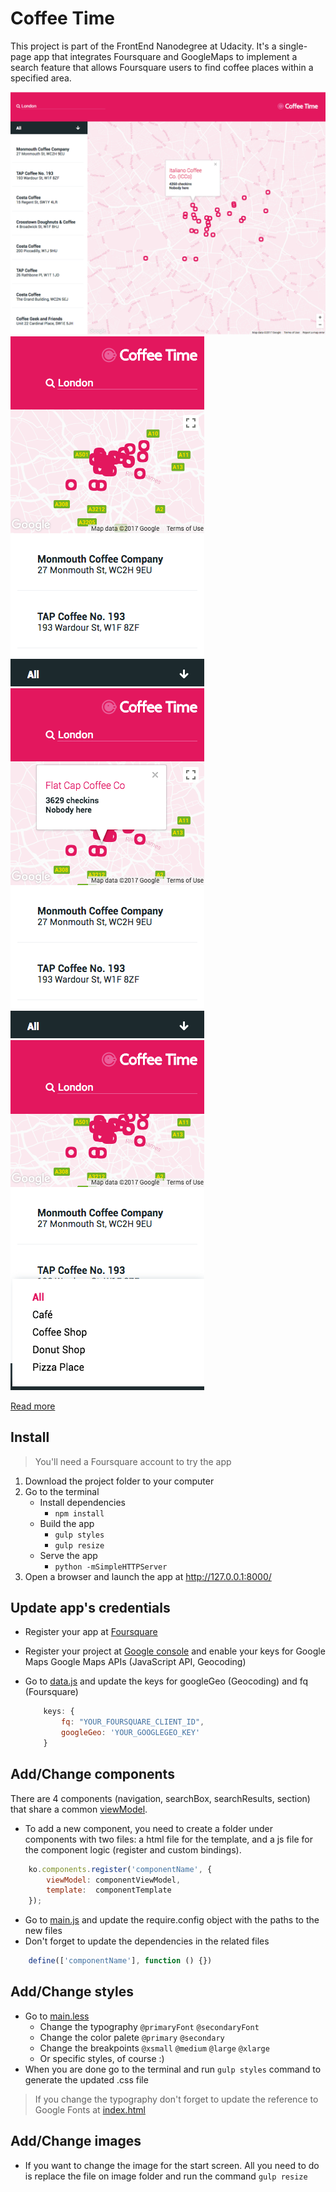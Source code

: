 # Coffee Time
This project is part of the FrontEnd Nanodegree at Udacity. It's a single-page app that integrates Foursquare and GoogleMaps to implement a search feature that allows Foursquare users to find coffee places within a specified area.

![](/screens/coffePlacesBig.png)
![](/screens/coffePlacesMob_01.png) 
![](/screens/coffePlacesMob_02.png)
![](/screens/coffePlacesMob_03.png)


[Read more](http://www.anaescontrela.com/works/coffe-places/)

## Install
> You'll need a Foursquare account to try the app

1. Download the project folder to your computer
2. Go to the terminal
    * Install dependencies  
        * `npm install`
    * Build the app
        * `gulp styles`
        * `gulp resize`
    * Serve the app
        * `python -mSimpleHTTPServer`
4. Open a browser and launch the app at http://127.0.0.1:8000/

## Update app's credentials
* Register your app at [Foursquare](https://foursquare.com/developers/register)
* Register your project at [Google console](https://console.developers.google.com/) and enable your keys for Google Maps Google Maps APIs (JavaScript API, Geocoding)
* Go to [data.js](app/data.js) and update the keys for googleGeo (Geocoding) and fq (Foursquare)

    ```javascript
        keys: {
            fq: "YOUR_FOURSQUARE_CLIENT_ID",
            googleGeo: 'YOUR_GOOGLEGEO_KEY'
        }
    ```

## Add/Change components
There are 4 components (navigation, searchBox, searchResults, section) that share a common [viewModel](app/viewModel.js).

* To add a new component, you need to create a folder under components with two files: a html file for the template, and a js file for the component logic (register and custom bindings).
```javascript
    ko.components.register('componentName', {
        viewModel: componentViewModel,
        template:  componentTemplate
    });
```
* Go to [main.js](app/main.js) and update the require.config object with the paths to the new files
* Don't forget to update the dependencies in the related files

```javascript
    define(['componentName'], function () {})
```

## Add/Change styles
* Go to [main.less](app/styles/src/main.less)
    * Change the typography `@primaryFont` `@secondaryFont`
    * Change the color palete `@primary` `@secondary`
    * Change the breakpoints `@xsmall` `@medium` `@large` `@xlarge`
    * Or specific styles, of course :)
* When you are done go to the terminal and run `gulp styles` command to generate the updated .css file

 > If you change the typography don't forget to update the reference to
 > Google Fonts at [index.html](index.html)


## Add/Change images
* If you want to change the image for the start screen. All you need to do is replace the file on image folder and run the command `gulp resize`
